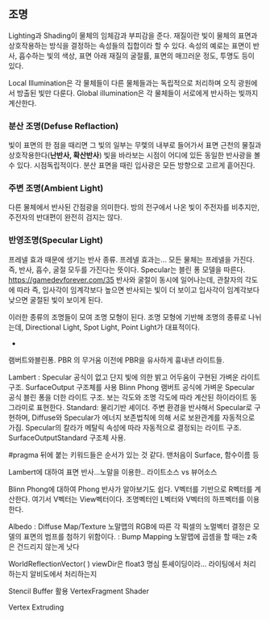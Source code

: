 ## 조명

Lighting과  Shading이 물체의 임체감과 부피감을 준다.
재질이란 빛이 물체의 표면과 상호작용하는 방식을 결정하는 속성들의 집합이라 할 수 있다. 속성의 예로는 표면이 반사, 흡수하는 빛의 색상, 표면 아래 재질의 굴절률, 표면의 매끄러운 정도, 투명도 등이 있다.

Local Illumination은 각 물체들이 다른 물체들과는 독립적으로 처리하며 오직 광원에서 방출된 빛만 다룬다.
Global illumination은 각 물체들이 서로에게 반사하는 빛까지 계산한다.

### 분산 조명(Defuse Reflaction)

빛이 표면의 한 점을 때리면 그 빛의 일부는 무렟의 내부로 들어가서 표면 근천의 물질과 상호작용한다(**난반사, 확산반사**)
빛을 바라보는 시점이 어디에 있든 동일한 반사광을 볼 수 있다. 시점독립적이다.
분산 표면을 때린 입사광은 모든 방향으로 고르게 흩어진다.

### 주변 조명(Ambient Light)

다른 물체에서 반사된 간점광을 의미한다. 방의 전구에서 나온 빛이 주전자를 비추지만, 주전자의 반대편이 완전히 검지는 않다.

### 반영조명(Specular Light)

프레넬 효과 때문에 생기는 반사 종류. 프레넬 효과는...
모든 물체는 프레넬을 가진다.
즉, 반사, 흡수, 굴절 모두를 가진다는 뜻이다. Specular는 블린 퐁 모델을 따른다. 
https://gamedevforever.com/35
반사와 굴절이 동시에 일어나는데, 관찰자의 각도에 따라 즉, 입사각이 임계각보다 높으면 반사되는 빛이 더 보이고
입사각이 임계각보다 낮으면 굴절된 빛이 보이게 된다.

이러한 종류의 조명들이 모여 조명 모형이 된다.
조명 모형에 기반해 조명의 종류로 나뉘는데,
Directional Light, Spot Light, Point Light가 대표적이다.

+
램버트와블린퐁. PBR 의 무거움 이전에 PBR을 유사하게 흉내낸 라이트들.

Lambert : Specular 공식이 없고 단지 빛에 의한 밝고 어두움이 구현된 가벼운 라이트구조. SurfaceOutput 구조체를 사용
Blinn Phong 램버트 공식에 가벼운 Specular 공식 블린 퐁을 더한 라이트 구조. 보는 각도와 조명 각도에 따라 계산된 하이라이트 동그라미로 표현한다.
Standard: 물리기반 셰이더. 주변 환경을 반사해서 Specular로 구현하며, Diffuse와 Specular가 에너지 보존법칙에 의해 서로 보완관계를 자동적으로 가짐. Specular의 칼라가 메탈릭 속성에 따라 자동적으로 결정되는 라이트 구조.
SurfaceOutputStandard 구조체 사용.

#pragma 뒤에 붙는 키워드들은 순서가 있는 것 같다. 맨처음이 Surface, 함수이름 등

Lambert에 대하여
표면 반사...노말을 이용한.. 라이트소스 vs 뷰어소스

Blinn Phong에 대하여
Phong 반사가 알아보기도 쉽다. V벡터를 기반으로 R벡터를 계산한다. 여기서 V벡터는 View벡터이다. 조명벡터인 L벡터와 V벡터의 하프벡터를 이용한다.

Albedo : Diffuse Map/Texture
노말맵의 RGB에 따른 각 픽셀의 노멀벡터 결정은 모델의 표면의 범프를 첨하기 위함이다. : Bump Mapping
노말맵에 곱셈을 할 때는 z축은 건드리지 않는게 낫다

WorldReflectionVector( )
viewDir은 float3 명심
툰셰이딩이라... 라이팅에서 처리하는지 알비도에서 처리하는지

Stencil Buffer 활용
VertexFragment Shader

Vertex Extruding